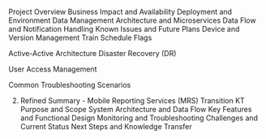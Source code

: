 Project Overview
Business Impact and Availability
Deployment and Environment
Data Management
Architecture and Microservices
Data Flow and Notification Handling
Known Issues and Future Plans
Device and Version Management
Train Schedule Flags

Active-Active Architecture
Disaster Recovery (DR)

User Access Management

Common Troubleshooting Scenarios

2. Refined Summary - Mobile Reporting Services (MRS) Transition KT
Purpose and Scope
System Architecture and Data Flow
Key Features and Functional Design
Monitoring and Troubleshooting
Challenges and Current Status
Next Steps and Knowledge Transfer
